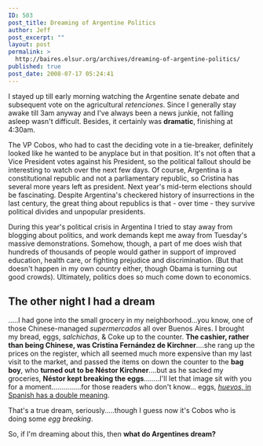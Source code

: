 ```yaml
---
ID: 503
post_title: Dreaming of Argentine Politics
author: Jeff
post_excerpt: ""
layout: post
permalink: >
  http://baires.elsur.org/archives/dreaming-of-argentine-politics/
published: true
post_date: 2008-07-17 05:24:41
---
```

I stayed up till early morning watching the Argentine senate debate and subsequent vote on the agricultural <em>retenciones</em>. Since I generally stay awake till 3am anyway and I've always been a news junkie, not falling asleep wasn't difficult. Besides, it certainly was <strong>dramatic</strong>, finishing at 4:30am. 

The VP Cobos, who had to cast the deciding vote in a tie-breaker, definitely looked like he wanted to be anyplace but in that position. It's not often that a Vice President votes against his President, so the political fallout should be interesting to watch over the next few days. Of course, Argentina is a constitutional republic and not a parliamentary republic, so Cristina has several more years left as president. Next year's mid-term elections should be fascinating. Despite Argentina's checkered history of insurrections in the last century, the great thing about republics is that - over time - they survive political divides and unpopular presidents.

During this year's political crisis in Argentina I tried to stay away from blogging about politics, and work demands kept me away from Tuesday's massive demonstrations. Somehow, though, a part of me does wish that hundreds of thousands of people would gather in support of improved education, health care, or fighting prejudice and discrimination. (But that doesn't happen in my own country either, though Obama is turning out good crowds). Ultimately, politics does so much come down to economics.

<h2>The other night I had a dream</h2>

.....I had gone into the small grocery in my neighborhood...you know, one of those Chinese-managed <em>supermercados</em> all over Buenos Aires. I brought my bread, eggs, <em>salchichas</em>,  & Coke up to the counter. <strong>The cashier, rather than being Chinese, was Cristina  Fernández de Kirchner</strong>....she rang up the prices on the register, which all seemed much more expensive than my last visit to the market, and passed the items on down the counter to the <strong>bag boy</strong>, who <strong>turned out to be Néstor Kirchner</strong>....but as he sacked my groceries, <strong>Néstor kept breaking the eggs</strong>........I'll let that image sit with you for a moment...............for those readers who don't know... eggs, <a href="http://www.urbandictionary.com/define.php?term=HUEVOS&defid=1450573"><em>huevos</em>, in Spanish has a double meaning</a>.

That's a true dream, seriously.....though I guess now it's Cobos who is doing some <em>egg breaking</em>.

So, if I'm dreaming about this, then <strong>what do Argentines dream?</strong>